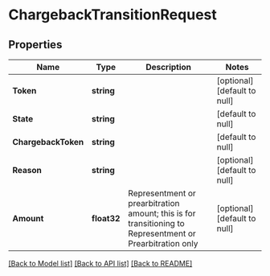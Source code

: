 # ChargebackTransitionRequest

## Properties
Name | Type | Description | Notes
------------ | ------------- | ------------- | -------------
**Token** | **string** |  | [optional] [default to null]
**State** | **string** |  | [default to null]
**ChargebackToken** | **string** |  | [default to null]
**Reason** | **string** |  | [optional] [default to null]
**Amount** | **float32** | Representment or prearbitration amount; this is for transitioning to Representment or Prearbitration only | [optional] [default to null]

[[Back to Model list]](../README.md#documentation-for-models) [[Back to API list]](../README.md#documentation-for-api-endpoints) [[Back to README]](../README.md)



